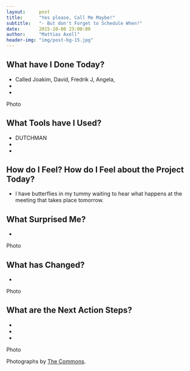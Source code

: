 ```yaml
---
layout:     post
title:      "Yes please, Call Me Maybe!"
subtitle:   "- But don't Forget to Schedule When!"
date:       2015-10-08 23:00:00
author:     "Mattias Axell"
header-img: "img/post-bg-15.jpg"
---
```


<h2 class="section-heading">What have I Done Today?</h2>

- Called Joakim, David, Fredrik J, Angela,
- 
- 

<blockquote></blockquote>

Photo

<h2 class="section-heading">What Tools have I Used?</h2>

- DUTCHMAN
- 
- 

<blockquote></blockquote>

<h2 class="section-heading">How do I Feel? How do I Feel about the Project Today?</h2>

- I have butterflies in my tummy waiting to hear what happens at the meeting that takes place tomorrow.

<h2 class="section-heading">What Surprised Me?</h2>

- 

<blockquote></blockquote>

Photo

<h2 class="section-heading">What has Changed?</h2>

- 

Photo

<h2 class="section-heading">What are the Next Action Steps?</h2>

-
-
-

Photo

Photographs by <a href="https://www.flickr.com/commons">The Commons</a>.
